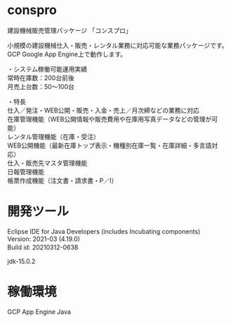 # conspro

建設機械販売管理パッケージ 「コンスプロ」  
  
小規模の建設機械仕入・販売・レンタル業務に対応可能な業務パッケージです。  
GCP Google App Engine上で動作します。

・システム稼働可能運用実績  
常時在庫数：200台前後  
月売上台数：50～100台

・特長  
仕入／発注・WEB公開・販売・入金・売上／月次締などの業務に対応  
在庫管理機能（WEB公開情報や販売費用や在庫用写真データなどの管理が可能）  
レンタル管理機能（在庫・受注）  
WEB公開機能（最新在庫トップ表示・機種別在庫一覧・在庫詳細・多言語対応）  
仕入・販売先マスタ管理機能  
日報管理機能  
帳票作成機能（注文書・請求書・P／I）  
  
# 開発ツール

Eclipse IDE for Java Developers (includes Incubating components)  
Version: 2021-03 (4.19.0)  
Build id: 20210312-0638  　　
  
jdk-15.0.2  

# 稼働環境
GCP App Engine Java  
